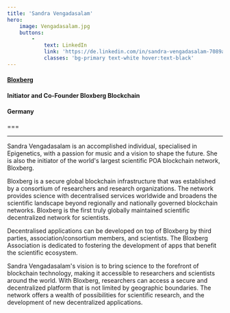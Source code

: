 ```yaml
---
title: 'Sandra Vengadasalam'
hero:
    image: Vengadasalam.jpg
    buttons:
        -
            text: LinkedIn
            link: 'https://de.linkedin.com/in/sandra-vengadasalam-7089a4262'
            classes: 'bg-primary text-white hover:text-black'
---
```


#### [Bloxberg](https://bloxberg.org)
#### Initiator and Co-Founder Bloxberg Blockchain
#### Germany
===
***
Sandra Vengadasalam is an accomplished individual, specialised in Epigenetics, with a passion for music and a vision to shape the future. She is also the initiator of the world's largest scientific POA blockchain network, Bloxberg.

Bloxberg is a secure global blockchain infrastructure that was established by a consortium of researchers and research organizations. The network provides science with decentralised services worldwide and broadens the scientific landscape beyond regionally and nationally governed blockchain networks. Bloxberg is the first truly globally maintained scientific decentralized network for scientists.

Decentralised applications can be developed on top of Bloxberg by third parties, association/consortium members, and scientists. The Bloxberg Association is dedicated to fostering the development of apps that benefit the scientific ecosystem.

Sandra Vengadasalam's vision is to bring science to the forefront of blockchain technology, making it accessible to researchers and scientists around the world. With Bloxberg, researchers can access a secure and decentralized platform that is not limited by geographic boundaries. The network offers a wealth of possibilities for scientific research, and the development of new decentralized applications.